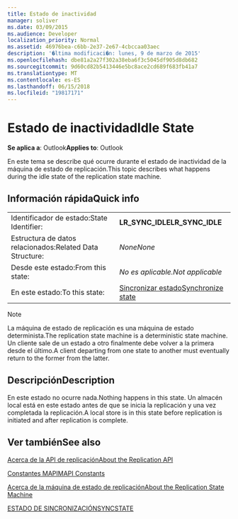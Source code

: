 ```yaml
---
title: Estado de inactividad
manager: soliver
ms.date: 03/09/2015
ms.audience: Developer
localization_priority: Normal
ms.assetid: 46976bea-c6bb-2e37-2e67-4cbccaa03aec
description: '�ltima modificaci�n: lunes, 9 de marzo de 2015'
ms.openlocfilehash: dbe81a2a27f302a38eba6f3c5045df905d8db682
ms.sourcegitcommit: 9d60cd82b5413446e5bc8ace2cd689f683fb41a7
ms.translationtype: MT
ms.contentlocale: es-ES
ms.lasthandoff: 06/15/2018
ms.locfileid: "19817171"
---
```

# <a name="idle-state"></a><span data-ttu-id="e222f-103">Estado de inactividad</span><span class="sxs-lookup"><span data-stu-id="e222f-103">Idle State</span></span>

  
  
<span data-ttu-id="e222f-104">**Se aplica a**: Outlook</span><span class="sxs-lookup"><span data-stu-id="e222f-104">**Applies to**: Outlook</span></span> 
  
 <span data-ttu-id="e222f-105">En este tema se describe qué ocurre durante el estado de inactividad de la máquina de estado de replicación.</span><span class="sxs-lookup"><span data-stu-id="e222f-105">This topic describes what happens during the idle state of the replication state machine.</span></span> 
  
## <a name="quick-info"></a><span data-ttu-id="e222f-106">Información rápida</span><span class="sxs-lookup"><span data-stu-id="e222f-106">Quick info</span></span>

|||
|:-----|:-----|
|<span data-ttu-id="e222f-107">Identificador de estado:</span><span class="sxs-lookup"><span data-stu-id="e222f-107">State Identifier:</span></span>  <br/> |<span data-ttu-id="e222f-108">**LR_SYNC_IDLE**</span><span class="sxs-lookup"><span data-stu-id="e222f-108">**LR_SYNC_IDLE**</span></span> <br/> |
|<span data-ttu-id="e222f-109">Estructura de datos relacionados:</span><span class="sxs-lookup"><span data-stu-id="e222f-109">Related Data Structure:</span></span>  <br/> | <span data-ttu-id="e222f-110">*None*</span><span class="sxs-lookup"><span data-stu-id="e222f-110">*None*</span></span>  <br/> |
|<span data-ttu-id="e222f-111">Desde este estado:</span><span class="sxs-lookup"><span data-stu-id="e222f-111">From this state:</span></span>  <br/> | <span data-ttu-id="e222f-112">*No es aplicable.*</span><span class="sxs-lookup"><span data-stu-id="e222f-112">*Not applicable*</span></span>  <br/> |
|<span data-ttu-id="e222f-113">En este estado:</span><span class="sxs-lookup"><span data-stu-id="e222f-113">To this state:</span></span>  <br/> |[<span data-ttu-id="e222f-114">Sincronizar estado</span><span class="sxs-lookup"><span data-stu-id="e222f-114">Synchronize state</span></span>](synchronize-state.md) <br/> |
   
> [!NOTE]
> <span data-ttu-id="e222f-115">La máquina de estado de replicación es una máquina de estado determinista.</span><span class="sxs-lookup"><span data-stu-id="e222f-115">The replication state machine is a deterministic state machine.</span></span> <span data-ttu-id="e222f-116">Un cliente sale de un estado a otro finalmente debe volver a la primera desde el último.</span><span class="sxs-lookup"><span data-stu-id="e222f-116">A client departing from one state to another must eventually return to the former from the latter.</span></span> 
  
## <a name="description"></a><span data-ttu-id="e222f-117">Descripción</span><span class="sxs-lookup"><span data-stu-id="e222f-117">Description</span></span>

<span data-ttu-id="e222f-118">En este estado no ocurre nada.</span><span class="sxs-lookup"><span data-stu-id="e222f-118">Nothing happens in this state.</span></span> <span data-ttu-id="e222f-119">Un almacén local está en este estado antes de que se inicia la replicación y una vez completada la replicación.</span><span class="sxs-lookup"><span data-stu-id="e222f-119">A local store is in this state before replication is initiated and after replication is complete.</span></span>
  
## <a name="see-also"></a><span data-ttu-id="e222f-120">Ver también</span><span class="sxs-lookup"><span data-stu-id="e222f-120">See also</span></span>



[<span data-ttu-id="e222f-121">Acerca de la API de replicación</span><span class="sxs-lookup"><span data-stu-id="e222f-121">About the Replication API</span></span>](about-the-replication-api.md)
  
[<span data-ttu-id="e222f-122">Constantes MAPI</span><span class="sxs-lookup"><span data-stu-id="e222f-122">MAPI Constants</span></span>](mapi-constants.md)
  
[<span data-ttu-id="e222f-123">Acerca de la máquina de estado de replicación</span><span class="sxs-lookup"><span data-stu-id="e222f-123">About the Replication State Machine</span></span>](about-the-replication-state-machine.md)
  
[<span data-ttu-id="e222f-124">ESTADO DE SINCRONIZACIÓN</span><span class="sxs-lookup"><span data-stu-id="e222f-124">SYNCSTATE</span></span>](syncstate.md)

